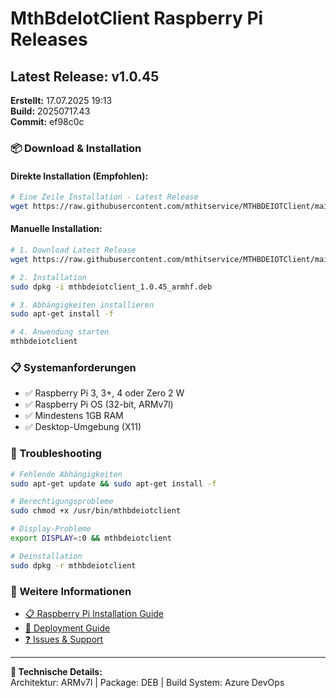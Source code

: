 # MthBdeIotClient Raspberry Pi Releases

## Latest Release: v1.0.45

**Erstellt:** 17.07.2025 19:13  
**Build:** 20250717.43  
**Commit:** ef98c0c

### 📦 Download & Installation

#### Direkte Installation (Empfohlen):
```bash
# Eine Zeile Installation - Latest Release
wget https://raw.githubusercontent.com/mthitservice/MTHBDEIOTClient/main/releases/latest/mthbdeiotclient_1.0.45_armhf.deb && sudo dpkg -i mthbdeiotclient_1.0.45_armhf.deb && sudo apt-get install -f
```

#### Manuelle Installation:
```bash
# 1. Download Latest Release
wget https://raw.githubusercontent.com/mthitservice/MTHBDEIOTClient/main/releases/latest/mthbdeiotclient_1.0.45_armhf.deb

# 2. Installation
sudo dpkg -i mthbdeiotclient_1.0.45_armhf.deb

# 3. Abhängigkeiten installieren
sudo apt-get install -f

# 4. Anwendung starten
mthbdeiotclient
```

### 📋 Systemanforderungen
- ✅ Raspberry Pi 3, 3+, 4 oder Zero 2 W
- ✅ Raspberry Pi OS (32-bit, ARMv7l)
- ✅ Mindestens 1GB RAM
- ✅ Desktop-Umgebung (X11)

### 🔧 Troubleshooting
```bash
# Fehlende Abhängigkeiten
sudo apt-get update && sudo apt-get install -f

# Berechtigungsprobleme
sudo chmod +x /usr/bin/mthbdeiotclient

# Display-Probleme
export DISPLAY=:0 && mthbdeiotclient

# Deinstallation
sudo dpkg -r mthbdeiotclient
```

### 📖 Weitere Informationen
- [📋 Raspberry Pi Installation Guide](../App/RASPBERRY_INSTALLATION.md)
- [🚀 Deployment Guide](../DEPLOYMENT_GUIDE.md)
- [❓ Issues & Support](https://github.com/mthitservice/MTHBDEIOTClient/issues)

---
**🔧 Technische Details:**  
Architektur: ARMv7l | Package: DEB | Build System: Azure DevOps
